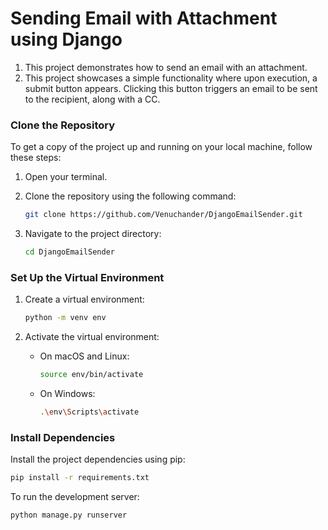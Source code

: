 # Sending Email with Attachment using Django

1. This project demonstrates how to send an email with an attachment.
2. This project showcases a simple functionality where upon execution, a submit button appears. Clicking this button triggers an email to be sent to the recipient, along with a CC.

### Clone the Repository

To get a copy of the project up and running on your local machine, follow these steps:

1. Open your terminal.
2. Clone the repository using the following command:

    ```bash
    git clone https://github.com/Venuchander/DjangoEmailSender.git
    ```

3. Navigate to the project directory:

    ```bash
    cd DjangoEmailSender
    ```

### Set Up the Virtual Environment

1. Create a virtual environment:

    ```bash
    python -m venv env
    ```

2. Activate the virtual environment:

    - On macOS and Linux:

        ```bash
        source env/bin/activate
        ```

    - On Windows:

        ```bash
        .\env\Scripts\activate
        ```

### Install Dependencies

Install the project dependencies using pip:

```bash
pip install -r requirements.txt
```

To run the development server:
```bash
python manage.py runserver
```
